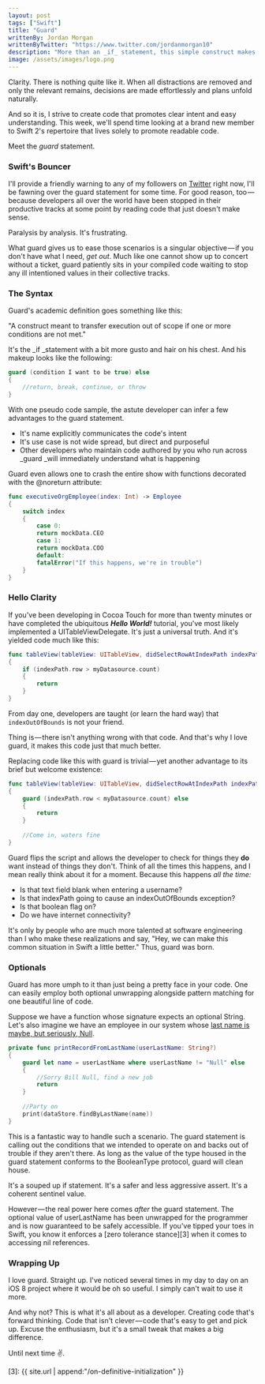 ```yaml
---
layout: post
tags: ["Swift"]
title: "Guard"
writtenBy: Jordan Morgan
writtenByTwitter: "https://www.twitter.com/jordanmorgan10"
description: "More than an _if_ statement, this simple construct makes code safer and readable. But when do you use one or the other?"
image: /assets/images/logo.png
---
```

Clarity. There is nothing quite like it. When all distractions are removed and only the relevant remains, decisions are made effortlessly and plans unfold naturally.

And so it is, I strive to create code that promotes clear intent and easy understanding. This week, we'll spend time looking at a brand new member to Swift 2's repertoire that lives solely to promote readable code.

Meet the _guard_ statement.

### Swift's Bouncer

I'll provide a friendly warning to any of my followers on [Twitter][1] right now, I'll be fawning over the guard statement for some time. For good reason, too — because developers all over the world have been stopped in their productive tracks at some point by reading code that just doesn't make sense.

Paralysis by analysis. It's frustrating.

What guard gives us to ease those scenarios is a singular objective — if you don't have what I need, _get out_. Much like one cannot show up to concert without a ticket, guard patiently sits in your compiled code waiting to stop any ill intentioned values in their collective tracks.

### The Syntax

Guard's academic definition goes something like this:

"A construct meant to transfer execution out of scope if one or more conditions are not met."

It's the _if _statement with a bit more gusto and hair on his chest. And his makeup looks like the following:
```swift
guard (condition I want to be true) else  
{  
    //return, break, continue, or throw  
}
```
With one pseudo code sample, the astute developer can infer a few advantages to the guard statement.

* It's name explicitly communicates the code's intent
* It's use case is not wide spread, but direct and purposeful
* Other developers who maintain code authored by you who run across _guard _will immediately understand what is happening

Guard even allows one to crash the entire show with functions decorated with the @noreturn attribute:
```swift
func executiveOrgEmployee(index: Int) -> Employee  
{  
    switch index  
    {  
        case 0:  
        return mockData.CEO  
        case 1:  
        return mockData.COO  
        default:  
        fatalError("If this happens, we're in trouble")  
    }  
}
```
### Hello Clarity

If you've been developing in Cocoa Touch for more than twenty minutes or have completed the ubiquitous **_Hello World!_** tutorial, you've most likely implemented a UITableViewDelegate. It's just a universal truth. And it's yielded code much like this:
```swift
func tableView(tableView: UITableView, didSelectRowAtIndexPath indexPath: NSIndexPath)  
{  
    if (indexPath.row > myDatasource.count)  
    {  
        return  
    }  
}
```
From day one, developers are taught (or learn the hard way) that `indexOutOfBounds` is not your friend.

Thing is — there isn't anything wrong with that code. And that's why I love guard, it makes this code just that much better.

Replacing code like this with guard is trivial — yet another advantage to its brief but welcome existence:
```swift
func tableView(tableView: UITableView, didSelectRowAtIndexPath indexPath: NSIndexPath)  
{  
    guard (indexPath.row < myDatasource.count) else  
    {  
        return  
    }
    
    //Come in, waters fine  
}
```
Guard flips the script and allows the developer to check for things they **do** want instead of things they don't. Think of all the times this happens, and I mean really think about it for a moment. Because this happens _all the time:_
* Is that text field blank when entering a username?
* Is that indexPath going to cause an indexOutOfBounds exception?
* Is that boolean flag on?
* Do we have internet connectivity?

It's only by people who are much more talented at software engineering than I who make these realizations and say, "Hey, we can make this common situation in Swift a little better." Thus, guard was born.

### Optionals

Guard has more umph to it than just being a pretty face in your code. One can easily employ both optional unwrapping alongside pattern matching for one beautiful line of code.

Suppose we have a function whose signature expects an optional String. Let's also imagine we have an employee in our system whose [last name is maybe, but seriously, Null][2].
```swift
private func printRecordFromLastName(userLastName: String?)   
{  
    guard let name = userLastName where userLastName != "Null" else  
    {  
        //Sorry Bill Null, find a new job  
        return  
    }
    
    //Party on  
    print(dataStore.findByLastName(name))  
}
```
This is a fantastic way to handle such a scenario. The guard statement is calling out the conditions that we intended to operate on and backs out of trouble if they aren't there. As long as the value of the type housed in the guard statement conforms to the BooleanType protocol, guard will clean house.

It's a souped up if statement. It's a safer and less aggressive assert. It's a coherent sentinel value.

However — the real power here comes _after_ the guard statement. The optional value of userLastName has been unwrapped for the programmer and is now guaranteed to be safely accessible. If you've tipped your toes in Swift, you know it enforces a [zero tolerance stance][3] when it comes to accessing nil references.

### Wrapping Up

I love guard. Straight up. I've noticed several times in my day to day on an iOS 8 project where it would be oh so useful. I simply can't wait to use it more.

And why not? This is what it's all about as a developer. Creating code that's forward thinking. Code that isn't clever — code that's easy to get and pick up. Excuse the enthusiasm, but it's a small tweak that makes a big difference. 

Until next time ✌️.

[1]: http://twitter.com/jordanmorgan10
[2]: http://stackoverflow.com/questions/4456438/how-do-i-correctly-pass-the-string-null-an-employees-proper-surname-to-a-so
[3]: {{ site.url | append:"/on-definitive-initialization" }}